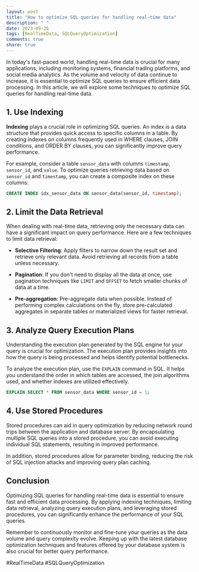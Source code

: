 ```yaml
---
layout: post
title: "How to optimize SQL queries for handling real-time data"
description: " "
date: 2023-09-26
tags: [RealTimeData, SQLQueryOptimization]
comments: true
share: true
---
```


In today's fast-paced world, handling real-time data is crucial for many applications, including monitoring systems, financial trading platforms, and social media analytics. As the volume and velocity of data continue to increase, it is essential to optimize SQL queries to ensure efficient data processing. In this article, we will explore some techniques to optimize SQL queries for handling real-time data.

## 1. Use Indexing

**Indexing** plays a crucial role in optimizing SQL queries. An index is a data structure that provides quick access to specific columns in a table. By creating indexes on columns frequently used in WHERE clauses, JOIN conditions, and ORDER BY clauses, you can significantly improve query performance.

For example, consider a table `sensor_data` with columns `timestamp`, `sensor_id`, and `value`. To optimize queries retrieving data based on `sensor_id` and `timestamp`, you can create a composite index on these columns:

```sql
CREATE INDEX idx_sensor_data ON sensor_data(sensor_id, timestamp);
```

## 2. Limit the Data Retrieval

When dealing with real-time data, retrieving only the necessary data can have a significant impact on query performance. Here are a few techniques to limit data retrieval:

- **Selective Filtering**: Apply filters to narrow down the result set and retrieve only relevant data. Avoid retrieving all records from a table unless necessary.

- **Pagination**: If you don't need to display all the data at once, use pagination techniques like `LIMIT` and `OFFSET` to fetch smaller chunks of data at a time.

- **Pre-aggregation**: Pre-aggregate data when possible. Instead of performing complex calculations on the fly, store pre-calculated aggregates in separate tables or materialized views for faster retrieval.

## 3. Analyze Query Execution Plans

Understanding the execution plan generated by the SQL engine for your query is crucial for optimization. The execution plan provides insights into how the query is being processed and helps identify potential bottlenecks.

To analyze the execution plan, use the `EXPLAIN` command in SQL. It helps you understand the order in which tables are accessed, the join algorithms used, and whether indexes are utilized effectively.

```sql
EXPLAIN SELECT * FROM sensor_data WHERE sensor_id = 1;
```

## 4. Use Stored Procedures

Stored procedures can aid in query optimization by reducing network round trips between the application and database server. By encapsulating multiple SQL queries into a stored procedure, you can avoid executing individual SQL statements, resulting in improved performance.

In addition, stored procedures allow for parameter binding, reducing the risk of SQL injection attacks and improving query plan caching.

## Conclusion

Optimizing SQL queries for handling real-time data is essential to ensure fast and efficient data processing. By applying indexing techniques, limiting data retrieval, analyzing query execution plans, and leveraging stored procedures, you can significantly enhance the performance of your SQL queries.

Remember to continuously monitor and fine-tune your queries as the data volume and query complexity evolve. Keeping up with the latest database optimization techniques and features offered by your database system is also crucial for better query performance.

#RealTimeData #SQLQueryOptimization